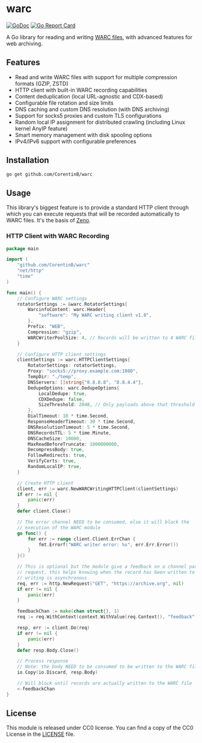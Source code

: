 # warc

[![GoDoc](https://godoc.org/github.com/CorentinB/warc?status.svg)](https://godoc.org/github.com/CorentinB/warc)
[![Go Report Card](https://goreportcard.com/badge/github.com/CorentinB/warc)](https://goreportcard.com/report/github.com/CorentinB/warc)

A Go library for reading and writing [WARC files](https://iipc.github.io/warc-specifications/), with advanced features for web archiving.

## Features

- Read and write WARC files with support for multiple compression formats (GZIP, ZSTD)
- HTTP client with built-in WARC recording capabilities
- Content deduplication (local URL-agnostic and CDX-based)
- Configurable file rotation and size limits
- DNS caching and custom DNS resolution (with DNS archiving)
- Support for socks5 proxies and custom TLS configurations
- Random local IP assignment for distributed crawling (including Linux kernel AnyIP feature)
- Smart memory management with disk spooling options
- IPv4/IPv6 support with configurable preferences

## Installation

```bash
go get github.com/CorentinB/warc
```

## Usage

This library's biggest feature is to provide a standard HTTP client through which you can execute requests that will be recorded automatically to WARC files. It's the basis of [Zeno](https://github.com/internetarchive/Zeno).

### HTTP Client with WARC Recording

```go
package main

import (
    "github.com/CorentinB/warc"
    "net/http"
    "time"
)

func main() {
    // Configure WARC settings
    rotatorSettings := &warc.RotatorSettings{
        WarcinfoContent: warc.Header{
            "software": "My WARC writing client v1.0",
        },
        Prefix: "WEB",
        Compression: "gzip",
        WARCWriterPoolSize: 4, // Records will be written to 4 WARC files in parallel, it helps maximize the disk IO on some hardware. To be noted, even if we have multiple WARC writers, WARCs are ALWAYS written by pair in the same file. (req/resp pair)
    }

    // Configure HTTP client settings
    clientSettings := warc.HTTPClientSettings{
        RotatorSettings: rotatorSettings,
        Proxy: "socks5://proxy.example.com:1080",
        TempDir: "./temp",
        DNSServers: []string{"8.8.8.8", "8.8.4.4"},
        DedupeOptions: warc.DedupeOptions{
            LocalDedupe: true,
            CDXDedupe: false,
            SizeThreshold: 2048, // Only payloads above that threshold will be deduped
        },
        DialTimeout: 10 * time.Second,
        ResponseHeaderTimeout: 30 * time.Second,
        DNSResolutionTimeout: 5 * time.Second,
        DNSRecordsTTL: 5 * time.Minute,
        DNSCacheSize: 10000,
        MaxReadBeforeTruncate: 1000000000,
        DecompressBody: true,
        FollowRedirects: true,
        VerifyCerts: true,
        RandomLocalIP: true,
    }

    // Create HTTP client
    client, err := warc.NewWARCWritingHTTPClient(clientSettings)
    if err != nil {
        panic(err)
    }
    defer client.Close()

    // The error channel NEED to be consumed, else it will block the 
    // execution of the WARC module
    go func() {
		for err := range client.Client.ErrChan {
			fmt.Errorf("WARC writer error: %s", err.Err.Error())
		}
	}()

    // This is optional but the module give a feedback on a channel passed as context value "feedback" to the
    // request, this helps knowing when the record has been written to disk. If this is not used, the WARC 
    // writing is asynchronous
	req, err := http.NewRequest("GET", "https://archive.org", nil)
	if err != nil {
		panic(err)
	}

    feedbackChan := make(chan struct{}, 1)
	req := req.WithContext(context.WithValue(req.Context(), "feedback", feedbackChan))

    resp, err := client.Do(req)
    if err != nil {
        panic(err)
    }
    defer resp.Body.Close()

    // Process response
    // Note: the body NEED to be consumed to be written to the WARC file.
    io.Copy(io.Discard, resp.Body)

    // Will block until records are actually written to the WARC file
    <-feedbackChan
}
```

## License

This module is released under CC0 license.
You can find a copy of the CC0 License in the [LICENSE](./LICENSE) file.
